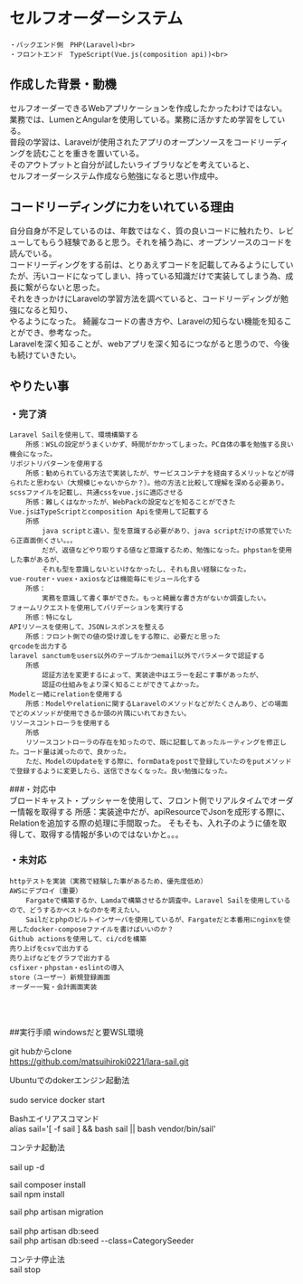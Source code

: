 # セルフオーダーシステム<br>
    ・バックエンド側　PHP(Laravel)<br>
    ・フロントエンド　TypeScript(Vue.js(composition api))<br>

## 作成した背景・動機<br>
セルフオーダーできるWebアプリケーションを作成したかったわけではない。<br>
業務では、LumenとAngularを使用している。業務に活かすため学習をしている。<br>
普段の学習は、Laravelが使用されたアプリのオープンソースをコードリーディングを読むことを重きを置いている。<br>
そのアウトプットと自分が試したいライブラリなどを考えていると、<br>
セルフオーダーシステム作成なら勉強になると思い作成中。<br>

## コードリーディングに力をいれている理由<br>
自分自身が不足しているのは、年数ではなく、質の良いコードに触れたり、レビューしてもらう経験であると思う。それを補う為に、オープンソースのコードを読んでいる。<br>
コードリーディングをする前は、とりあえずコードを記載してみるようにしていたが、汚いコードになってしまい、持っている知識だけで実装してしまう為、成長に繋がらないと思った。<br>
それをきっかけにLaravelの学習方法を調べていると、コードリーディングが勉強になると知り、<br>
やるようになった。
綺麗なコードの書き方や、Laravelの知らない機能を知ることができ、参考なった。<br>
Laravelを深く知ることが、webアプリを深く知るにつながると思うので、今後も続けていきたい。<br>


## やりたい事<br>
### ・完了済<br>
    Laravel Sailを使用して、環境構築する
        所感：WSLの設定がうまくいかず、時間がかかってしまった。PC自体の事を勉強する良い機会になった。
    リポジトリパターンを使用する
        所感：勧められている方法で実装したが、サービスコンテナを経由するメリットなどが得られたと思わない（大規模じゃないからか？）。他の方法と比較して理解を深める必要あり。
    scssファイルを記載し、共通cssをvue.jsに適応させる
        所感：難しくはなかったが、WebPackの設定などを知ることができた
    Vue.jsはTypeScriptとcomposition Apiを使用して記載する
        所感
            java scriptと違い、型を意識する必要があり、java scriptだけの感覚でいたら正直面倒くさい。。。
            だが、返値などやり取りする値など意識するため、勉強になった。phpstanを使用した事があるが、
            それも型を意識しないといけなかったし、それも良い経験になった。
    vue-router・vuex・axiosなどは機能毎にモジュール化する
        所感：
            実務を意識して書く事ができた。もっと綺麗な書き方がないか調査したい。
    フォームリクエストを使用してバリデーションを実行する
        所感：特になし
    APIリソースを使用して、JSONレスポンスを整える
        所感：フロント側での値の受け渡しをする際に、必要だと思った
    qrcodeを出力する
    laravel sanctumをusers以外のテーブルかつemail以外でパラメータで認証する
        所感
            認証方法を変更するによって、実装途中はエラーを起こす事があったが、
            認証の仕組みをより深く知ることができてよかった。
    Modelと一緒にrelationを使用する
        所感：Modelやrelationに関するLaravelのメソッドなどがたくさんあり、どの場面でどのメソッドが使用できるか頭の片隅にいれておきたい。
    リソースコントローラを使用する
        所感
        リソースコントローラの存在を知ったので、既に記載してあったルーティングを修正した。コード量は減ったので、良かった。
        ただ、ModelのUpdateをする際に、formDataをpostで登録していたのをputメソッドで登録するように変更したら、送信できなくなった。良い勉強になった。

###・対応中<br>
    ブロードキャスト・プッシャーを使用して、フロント側でリアルタイムでオーダー情報を取得する
    所感：実装途中だが、apiResourceでJsonを成形する際に、Relationを追加する際の処理に手間取った。
        そもそも、入れ子のように値を取得して、取得する情報が多いのではないかと。。。

### ・未対応<br>
    httpテストを実装（実務で経験した事があるため、優先度低め）
    AWSにデプロイ（重要）
        Fargateで構築するか、Lamdaで構築させるか調査中。Laravel Sailを使用しているので、どうするかベストなのかを考えたい。
        Sailだとphpのビルトインサーバを使用しているが、Fargateだと本番用にnginxを使用したdocker-composeファイルを書けばいいのか？
    Github actionsを使用して、ci/cdを構築
    売り上げをcsvで出力する
    売り上げなどをグラフで出力する
    csfixer・phpstan・eslintの導入
    store（ユーザー）新規登録画面
    オーダー一覧・会計画面実装
   <br><br> 

##実行手順
windowsだと要WSL環境<br>

git hubからclone<br>
https://github.com/matsuihiroki0221/lara-sail.git<br>

Ubuntuでのdokerエンジン起動法<br><br>
sudo service docker start<br>

Bashエイリアスコマンド<br>
alias sail='[ -f sail ] && bash sail || bash vendor/bin/sail'<br>

コンテナ起動法<br><br>
sail up -d<br>

sail composer install<br>
sail npm install<br>

sail php artisan migration<br><br>
sail php artisan db:seed<br>
sail php artisan db:seed --class=CategorySeeder<br>

コンテナ停止法<br>
sail stop<br>
